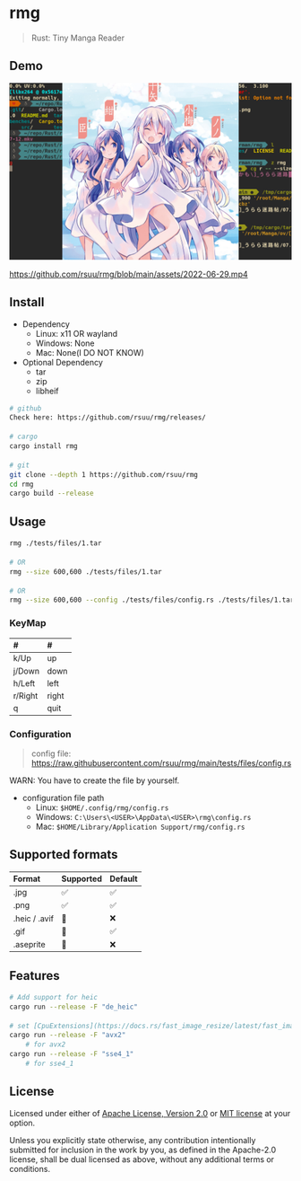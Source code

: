 # rmg

> Rust: Tiny Manga Reader

## Demo

![](./assets/2022-07-12.png)

https://github.com/rsuu/rmg/blob/main/assets/2022-06-29.mp4

## Install

+ Dependency
  + Linux: x11 OR wayland
  + Windows: None
  + Mac: None(I DO NOT KNOW)
+ Optional Dependency
  + tar
  + zip
  + libheif

```bash
# github
Check here: https://github.com/rsuu/rmg/releases/

# cargo
cargo install rmg

# git
git clone --depth 1 https://github.com/rsuu/rmg
cd rmg
cargo build --release
```

## Usage

```bash
rmg ./tests/files/1.tar

# OR
rmg --size 600,600 ./tests/files/1.tar

# OR
rmg --size 600,600 --config ./tests/files/config.rs ./tests/files/1.tar
```

### KeyMap

|#|#|
|:-|:-|
k/Up | up
j/Down | down
h/Left | left
r/Right | right
q | quit

### Configuration

> config file: https://raw.githubusercontent.com/rsuu/rmg/main/tests/files/config.rs

WARN: You have to create the file by yourself.

+ configuration file path
  + Linux: `$HOME/.config/rmg/config.rs`
  + Windows: `C:\Users\<USER>\AppData\<USER>\rmg\config.rs`
  + Mac: `$HOME/Library/Application Support/rmg/config.rs`

## Supported formats

| Format | Supported | Default
|:-|:-|:-|
.jpg |✅ | ✅
.png|✅| ✅
.heic / .avif|🔬|❌
.gif|🚧|✅
.aseprite|🚧|❌

## Features

```bash
# Add support for heic
cargo run --release -F "de_heic"

# set [CpuExtensions](https://docs.rs/fast_image_resize/latest/fast_image_resize/index.html#resize-rgb8-image-u8x3-4928x3279--852x567)
cargo run --release -F "avx2"
    # for avx2
cargo run --release -F "sse4_1"
    # for sse4_1
```

## License

Licensed under either of [Apache License, Version 2.0](LICENSE-APACHE) or
[MIT license](LICENSE-MIT) at your option.

Unless you explicitly state otherwise, any contribution intentionally submitted
for inclusion in the work by you, as defined in the Apache-2.0 license, shall
be dual licensed as above, without any additional terms or conditions.
